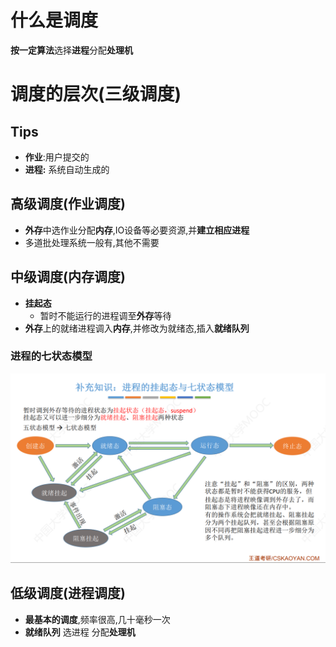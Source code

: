 # 什么是调度
**按一定算法**选择**进程**分配**处理机**
# 调度的层次(三级调度)
## Tips
- **作业**:用户提交的
- **进程:** 系统自动生成的
## 高级调度(作业调度)
- **外存**中选作业分配**内存**,IO设备等必要资源,并**建立相应进程**
- 多道批处理系统一般有,其他不需要
## 中级调度(内存调度)
- **挂起态**
	- 暂时不能运行的进程调至**外存**等待
- **外存**上的就绪进程调入**内存**,并修改为就绪态,插入**就绪队列**
### 进程的七状态模型
![](attachments/Pasted%20image%2020220922153842.png)
## 低级调度(进程调度)
- **最基本的调度**,频率很高,几十毫秒一次
- **就绪队列** 选进程 分配**处理机**

